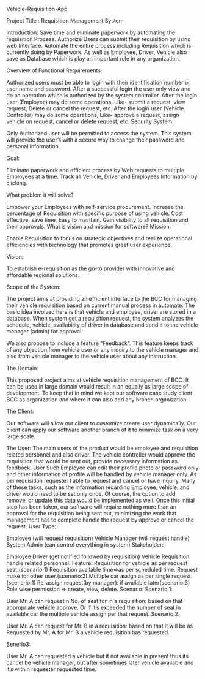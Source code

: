 Vehicle-Requisition-App

Project Title : Requisition Management System

Introduction: Save time and eliminate paperwork by automating the requisition Process. Authorize Users can submit their requisition by using web Interface. Automate the entire process including Requisition which is currently doing by Paperwork. As well as Employee, Driver, Vehicle also save as Database which is play an important role in any organization.

Overview of Functional Requirements:

Authorized users must be able to login with their identification number or user name and password.
After a successful login the user only view and do an operation which is authorized by the system controller.
After the login user (Employee) may do some operations, Like- submit a request, view request, Delete or cancel the request, etc.
After the login user (Vehicle Controller) may do some operations, Like- approve a request, assign vehicle on request, cancel or delete request, etc.
Security System:

Only Authorized user will be permitted to access the system. This system will provide the user’s with a secure way to change their password and personal information.

Goal:

Eliminate paperwork and efficient process by Web requests to multiple Employees at a time. Track all Vehicle, Driver and Employees Information by clicking.

What problem it will solve?

Empower your Employees with self-service procurement.
Increase the percentage of Requisition with specific purpose of using vehicle.
Cost effective, save time, Easy to maintain.
Gain visibility to all requisition and their approvals.
What is vision and mission for software? Mission:

Enable Requisition to focus on strategic objectives and realize operational efficiencies with technology that promotes great user experience.

Vision:

To establish e-requisition as the go-to provider with innovative and affordable regional solutions.

Scope of the System:

The project aims at providing an efficient interface to the BCC for managing their vehicle requisition based on current manual process in automate. The basic idea involved here is that vehicle and employee, driver are stored in a database. When system get a requisition request, the system analyzes the schedule, vehicle, availability of driver in database and send it to the vehicle manager (admin) for approval.

We also propose to include a feature “Feedback”. This feature keeps track of any objection from vehicle user or any inquiry to the vehicle manager and also from vehicle manager to the vehicle user about any instruction.

The Domain:

This proposed project aims at vehicle requisition management of BCC. It can be used in large domain would result in an equally as large scope of development. To keep that in mind we kept our software case study client BCC as organization and where it can also add any branch organization.

The Client:

Our software will allow our client to customize create user dynamically. Our client can apply our software another branch of it to minimize task on a very large scale.

The User: The main users of the product would be employee and requisition related personnel and also driver. The vehicle controller would approve the requisition that would be sent out, provide necessary information as feedback. User Such Employee can edit their profile photo or password only and other information of profile will be handled by vehicle manager only. As per requisition requester I able to request and cancel or have inquiry. Many of these tasks, such as the information regarding Employee, vehicle, and driver would need to be set only once. Of course, the option to add, remove, or update this data would be implemented as well. Once this initial step has been taken, our software will require nothing more than an approval for the requisition being sent out, minimizing the work that management has to complete handle the request by approve or cancel the request. User Type:

Employee (will request requisition)
Vehicle Manager (will request handle)
System Admin (can control everything in system)
Stakeholder:

Employee
Driver (get notified followed by requisition)
Vehicle Requisition handle related personnel. Feature:
Requisition for vehicle as per request seat.(scenario:1)
Requisition available time=>as per scheduled time.
Request make for other user.(scenario:2)
Multiple car assign as per single request.(scenario:1)
Re-assign request(by manager): if available later(scenario:3)
Role wise permission => create, view, delete.
Scenario: Scenario 1:

User Mr. A can request n No. of seat for in a requisition: based on that appropriate vehicle approve. Or if it’s exceeded the number of seat in available car the multiple vehicle assign per that request. Scenario 2:

User Mr. A can request for Mr. B in a requisition: based on that it will be as Requested by Mr. A for Mr. B a vehicle requisition has requested.

Senerio3:

User Mr. A can requested a vehicle but it not available in present thus its cancel be vehicle manager, but after sometimes later vehicle available and it’s within requester requested time.
